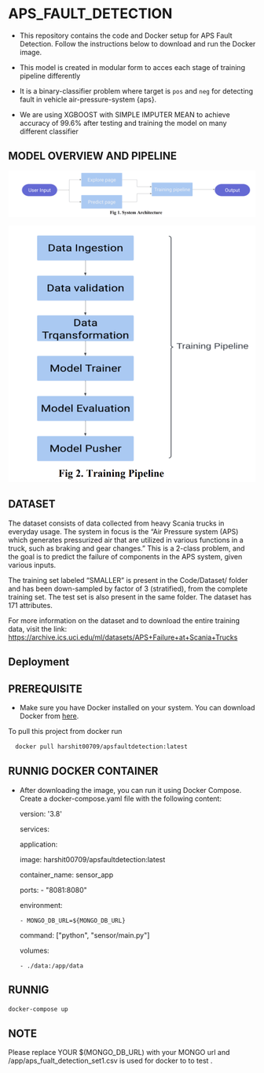 
# APS_FAULT_DETECTION

- This repository contains the code and Docker setup for APS Fault Detection. Follow the instructions below to download and run the Docker image.

- This model is created in modular form to acces each stage of training pipeline differently

- It is a binary-classifier problem where target is `pos` and `neg` for detecting fault in vehicle air-pressure-system {aps}. 

- We are using XGBOOST with SIMPLE IMPUTER MEAN to achieve accuracy of 99.6% after testing and training the model on many different classifier 


## MODEL OVERVIEW AND PIPELINE

![MODEL ARCHITHECT](https://github.com/Harshit07979/apssensorfault/raw/main/notebookSensor/model%20architect.png)

![Training Pipeline](https://github.com/Harshit07979/apssensorfault/raw/main/notebookSensor/training%20pipeline.png)


## DATASET

The dataset consists of data collected from heavy Scania trucks in everyday usage. The system in focus is the “Air Pressure system (APS) which generates pressurized air that are utilized in various functions in a truck, such as braking and gear changes.” This is a 2-class problem, and the goal is to predict the failure of components in the APS system, given various inputs.

The training set labeled “SMALLER” is present in the Code/Dataset/ folder and has been down-sampled by factor of 3 (stratified), from the complete training set. The test set is also present in the same folder. The dataset has 171 attributes.

For more information on the dataset and to download the entire training data, visit the link: https://archive.ics.uci.edu/ml/datasets/APS+Failure+at+Scania+Trucks


## Deployment
## PREREQUISITE
- Make sure you have Docker installed on your system. You can download Docker from [here](https://www.docker.com/products/docker-desktop).

To pull this project from docker run

```sh
  docker pull harshit00709/apsfaultdetection:latest
```

## RUNNIG DOCKER CONTAINER
- After downloading the image, you can run it using Docker Compose. Create a docker-compose.yaml file with the following content:

  version: '3.8'

  services:

    application:

    image: harshit00709/apsfaultdetection:latest

    container_name: sensor_app

    ports:
      - "8081:8080"

    environment:

      - MONGO_DB_URL=${MONGO_DB_URL}
    command:  ["python", "sensor/main.py"]

    volumes:

      - ./data:/app/data


## RUNNIG
```sh
docker-compose up
```


## NOTE

Please replace YOUR $(MONGO_DB_URL) with your MONGO url and 
/app/aps_fualt_detection_set1.csv is used for docker to to test .

